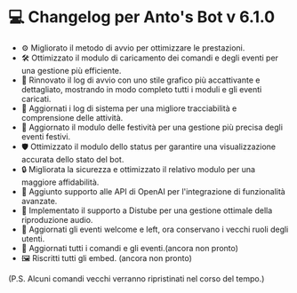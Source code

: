 # 💻 Changelog per Anto's Bot v 6.1.0

- ⚙️ Migliorato il metodo di avvio per ottimizzare le prestazioni.
- 🛠️ Ottimizzato il modulo di caricamento dei comandi e degli eventi per una gestione più efficiente.
- 🎨 Rinnovato il log di avvio con uno stile grafico più accattivante e dettagliato, mostrando in modo completo tutti i moduli e gli eventi caricati.
- 📝 Aggiornati i log di sistema per una migliore tracciabilità e comprensione delle attività.
- 🎉 Aggiornato il modulo delle festività per una gestione più precisa degli eventi festivi.
- 🛡️ Ottimizzato il modulo dello status per garantire una visualizzazione accurata dello stato del bot.
- 🔒 Migliorata la sicurezza e ottimizzato il relativo modulo per una maggiore affidabilità.
- 🤖 Aggiunto supporto alle API di OpenAI per l'integrazione di funzionalità avanzate.
- 🎵 Implementato il supporto a Distube per una gestione ottimale della riproduzione audio.
- 👋 Aggiornati gli eventi welcome e left, ora conservano i vecchi ruoli degli utenti.
- 🔄 Aggiornati tutti i comandi e gli eventi.(ancora non pronto)
- 🖼️ Riscritti tutti gli embed. (ancora non pronto)
  
(P.S. Alcuni comandi vecchi verranno ripristinati nel corso del tempo.)
